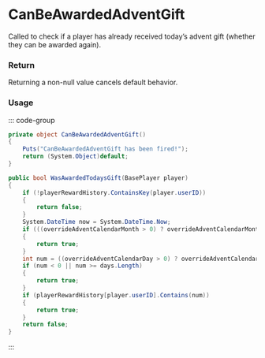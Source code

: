 <Badge type="danger" text="Carbon Compatible"/><Badge type="warning" text="Oxide Compatible"/>
# CanBeAwardedAdventGift
Called to check if a player has already received today’s advent gift (whether they can be awarded again).
### Return
Returning a non-null value cancels default behavior.

### Usage
::: code-group
```csharp [Example]
private object CanBeAwardedAdventGift()
{
	Puts("CanBeAwardedAdventGift has been fired!");
	return (System.Object)default;
}
```
```csharp [Source — Assembly-CSharp @ AdventCalendar]
public bool WasAwardedTodaysGift(BasePlayer player)
{
	if (!playerRewardHistory.ContainsKey(player.userID))
	{
		return false;
	}
	System.DateTime now = System.DateTime.Now;
	if (((overrideAdventCalendarMonth > 0) ? overrideAdventCalendarMonth : now.Month) != startMonth)
	{
		return true;
	}
	int num = ((overrideAdventCalendarDay > 0) ? overrideAdventCalendarDay : now.Day) - startDay;
	if (num < 0 || num >= days.Length)
	{
		return true;
	}
	if (playerRewardHistory[player.userID].Contains(num))
	{
		return true;
	}
	return false;
}

```
:::
